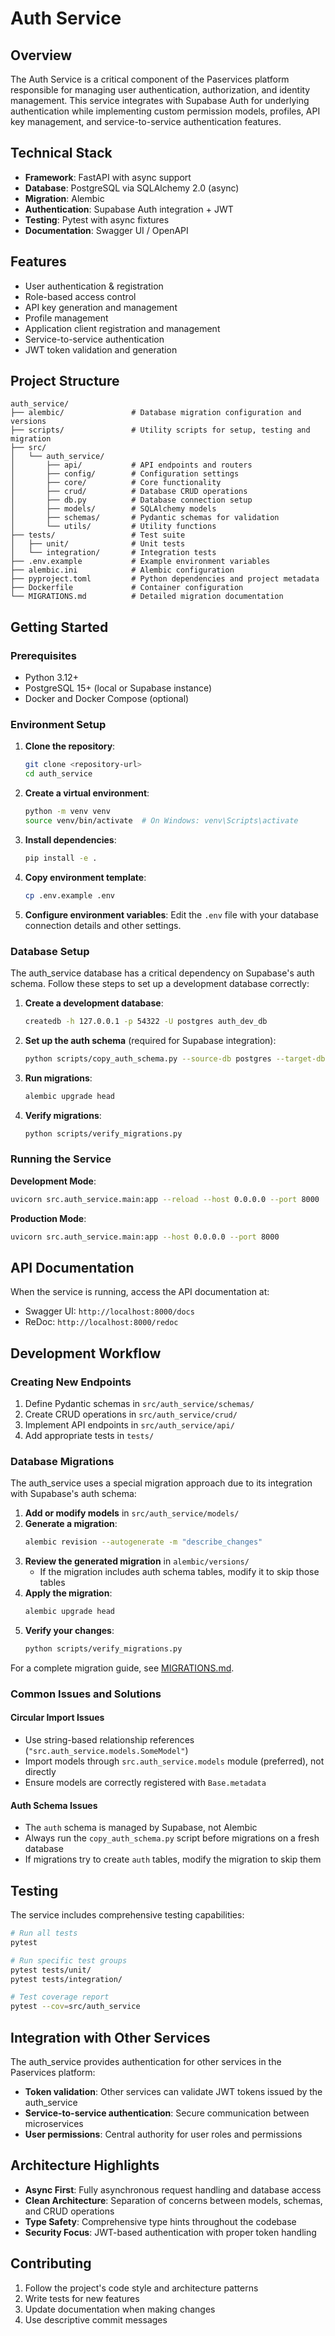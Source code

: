 # Auth Service

## Overview

The Auth Service is a critical component of the Paservices platform responsible for managing user authentication, authorization, and identity management. This service integrates with Supabase Auth for underlying authentication while implementing custom permission models, profiles, API key management, and service-to-service authentication features.

## Technical Stack

- **Framework**: FastAPI with async support
- **Database**: PostgreSQL via SQLAlchemy 2.0 (async)
- **Migration**: Alembic
- **Authentication**: Supabase Auth integration + JWT
- **Testing**: Pytest with async fixtures
- **Documentation**: Swagger UI / OpenAPI

## Features

- User authentication & registration
- Role-based access control
- API key generation and management
- Profile management
- Application client registration and management
- Service-to-service authentication
- JWT token validation and generation

## Project Structure

```
auth_service/
├── alembic/               # Database migration configuration and versions
├── scripts/               # Utility scripts for setup, testing and migration
├── src/
│   └── auth_service/
│       ├── api/           # API endpoints and routers
│       ├── config/        # Configuration settings
│       ├── core/          # Core functionality
│       ├── crud/          # Database CRUD operations
│       ├── db.py          # Database connection setup
│       ├── models/        # SQLAlchemy models
│       ├── schemas/       # Pydantic schemas for validation
│       └── utils/         # Utility functions
├── tests/                 # Test suite
│   ├── unit/              # Unit tests
│   └── integration/       # Integration tests
├── .env.example           # Example environment variables
├── alembic.ini            # Alembic configuration
├── pyproject.toml         # Python dependencies and project metadata
├── Dockerfile             # Container configuration
└── MIGRATIONS.md          # Detailed migration documentation
```

## Getting Started

### Prerequisites

- Python 3.12+
- PostgreSQL 15+ (local or Supabase instance)
- Docker and Docker Compose (optional)

### Environment Setup

1. **Clone the repository**:

   ```bash
   git clone <repository-url>
   cd auth_service
   ```

2. **Create a virtual environment**:

   ```bash
   python -m venv venv
   source venv/bin/activate  # On Windows: venv\Scripts\activate
   ```

3. **Install dependencies**:

   ```bash
   pip install -e .
   ```

4. **Copy environment template**:

   ```bash
   cp .env.example .env
   ```

5. **Configure environment variables**:
   Edit the `.env` file with your database connection details and other settings.

### Database Setup

The auth_service database has a critical dependency on Supabase's auth schema. Follow these steps to set up a development database correctly:

1. **Create a development database**:

   ```bash
   createdb -h 127.0.0.1 -p 54322 -U postgres auth_dev_db
   ```

2. **Set up the auth schema** (required for Supabase integration):

   ```bash
   python scripts/copy_auth_schema.py --source-db postgres --target-db auth_dev_db --host 127.0.0.1 --port 54322
   ```

3. **Run migrations**:

   ```bash
   alembic upgrade head
   ```

4. **Verify migrations**:
   ```bash
   python scripts/verify_migrations.py
   ```

### Running the Service

**Development Mode**:

```bash
uvicorn src.auth_service.main:app --reload --host 0.0.0.0 --port 8000
```

**Production Mode**:

```bash
uvicorn src.auth_service.main:app --host 0.0.0.0 --port 8000
```

## API Documentation

When the service is running, access the API documentation at:

- Swagger UI: `http://localhost:8000/docs`
- ReDoc: `http://localhost:8000/redoc`

## Development Workflow

### Creating New Endpoints

1. Define Pydantic schemas in `src/auth_service/schemas/`
2. Create CRUD operations in `src/auth_service/crud/`
3. Implement API endpoints in `src/auth_service/api/`
4. Add appropriate tests in `tests/`

### Database Migrations

The auth_service uses a special migration approach due to its integration with Supabase's auth schema:

1. **Add or modify models** in `src/auth_service/models/`
2. **Generate a migration**:
   ```bash
   alembic revision --autogenerate -m "describe_changes"
   ```
3. **Review the generated migration** in `alembic/versions/`
   - If the migration includes auth schema tables, modify it to skip those tables
4. **Apply the migration**:
   ```bash
   alembic upgrade head
   ```
5. **Verify your changes**:
   ```bash
   python scripts/verify_migrations.py
   ```

For a complete migration guide, see [MIGRATIONS.md](./MIGRATIONS.md).

### Common Issues and Solutions

#### Circular Import Issues

- Use string-based relationship references (`"src.auth_service.models.SomeModel"`)
- Import models through `src.auth_service.models` module (preferred), not directly
- Ensure models are correctly registered with `Base.metadata`

#### Auth Schema Issues

- The `auth` schema is managed by Supabase, not Alembic
- Always run the `copy_auth_schema.py` script before migrations on a fresh database
- If migrations try to create `auth` tables, modify the migration to skip them

## Testing

The service includes comprehensive testing capabilities:

```bash
# Run all tests
pytest

# Run specific test groups
pytest tests/unit/
pytest tests/integration/

# Test coverage report
pytest --cov=src/auth_service
```

## Integration with Other Services

The auth_service provides authentication for other services in the Paservices platform:

- **Token validation**: Other services can validate JWT tokens issued by the auth_service
- **Service-to-service authentication**: Secure communication between microservices
- **User permissions**: Central authority for user roles and permissions

## Architecture Highlights

- **Async First**: Fully asynchronous request handling and database access
- **Clean Architecture**: Separation of concerns between models, schemas, and CRUD operations
- **Type Safety**: Comprehensive type hints throughout the codebase
- **Security Focus**: JWT-based authentication with proper token handling

## Contributing

1. Follow the project's code style and architecture patterns
2. Write tests for new features
3. Update documentation when making changes
4. Use descriptive commit messages
